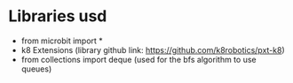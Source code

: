 # Libraries usd
- from microbit import *
- k8 Extensions (library github link: https://github.com/k8robotics/pxt-k8)
- from collections import deque (used for the bfs algorithm to use queues)
  
